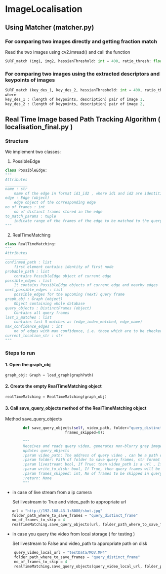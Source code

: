 # ImageLocalisation

## Using Matcher (matcher.py)
### For comparing two images directly and getting fraction match
Read the two images using cv2.imread() and call the function 
```python
SURF_match (img1, img2, hessianThreshold: int = 400, ratio_thresh: float = 0.7, symmetry_match: bool = True)
```
### For comparing two images using the extracted descriptors and keypoints of images
```python
SURF_match (key_des_1, key_des_2, hessianThreshold: int = 400, ratio_thresh: float = 0.7, symmetry_match: bool = True)
where
key_des_1 : (length of keypoints, description) pair of image 1,
key_des_2 : (length of keypoints, description) pair of image 2,
```

## Real Time Image based Path Tracking Algorithm ( localisation_final.py )

### Structure
We implement two classes:
1. PossibleEdge
```python
class PossibleEdge:
"""
Attributes
__________
name : str
    name of the edge in format id1_id2 , where id1 and id2 are identities of source and destination node
edge : Edge (object)
    edge object of the corresponding edge
no_of_frames : int
    no of distinct frames stored in the edge 
to_match_params : tuple
    indicate range of the frames of the edge to be matched to the query frame
"""
```
2. RealTimeMatching
```python
class RealTimeMatching:
"""
Attributes
__________
confirmed_path : list
    first element contains identity of first node
probable_path : list
    contains PossibleEdge object of current edge
possible_edges : list
    It contains PossibleEdge objects of current edge and nearby edges
next_possible_edges : list
    possible_edges for the upcoming (next) query frame
graph_obj : Graph (object)
    Object containing whole database
query_objects : DistinctFrames (object)
    Contains all query frames
last_5_matches : list
    contains last 5 matches as (edge_index_matched, edge_name)
max_confidence_edges : int 
    no of edges with max confidence, i.e. those which are to be checked first
current_location_str : str
"""
```

### Steps to run
#### 1. Open the graph_obj
``` python
graph_obj: Graph = load_graph(graphPath)
```
#### 2. Create the empty RealTimeMatching object
``` python
realTimeMatching = RealTimeMatching(graph_obj)
```
#### 3. Call save_query_objects method of the RealTimeMatching object

   Method save_query_objects
```python
        def save_query_objects(self, video_path, folder="query_distinct_frame", livestream=False, write_to_disk=False,
                           frames_skipped=0):

        """
        Receives and reads query video, generates non-blurry gray image frames, creates ImgObj and
        updates query_objects
        :param video_path: The address of query video , can be a path or a url, str format
        :param folder: Path of folder to save query frames, str format
        :param livestream: bool, If True: then video_path is a url , If False: video_path is a path on disk
        :param write_to_disk: bool, If True, then query frames will be saved to specified folder in .pkl and .jpg formats
        :param frames_skipped: int, No of frames to be skipped in query video
        :return: None
        """
 ```
   - in case of live stream from a ip camera
       
       Set livestream to True and video_path to appropriate url
 ```python
    url = "http://192.168.43.1:8080/shot.jpg"
    folder_path_where_to_save_frames = "query_distinct_frame"
    no_of_frames_to_skip = 4
    realTimeMatching.save_query_objects(url, folder_path_where_to_save_frames, frames_skipped=no_of_frames_to_skip,livestream=True)
```
  - in case you query the video from local storage ( for testing )
       
       Set livestream to False and video_path to appropriate path on disk
```python
    query_video_local_url = "testData/MOV.MP4"
    folder_path_where_to_save_frames = "query_distinct_frame"
    no_of_frames_to_skip = 4
    realTimeMatching.save_query_objects(query_video_local_url, folder_path_where_to_save_frames, frames_skipped=no_of_frames_to_skip, livestream=False)
```
